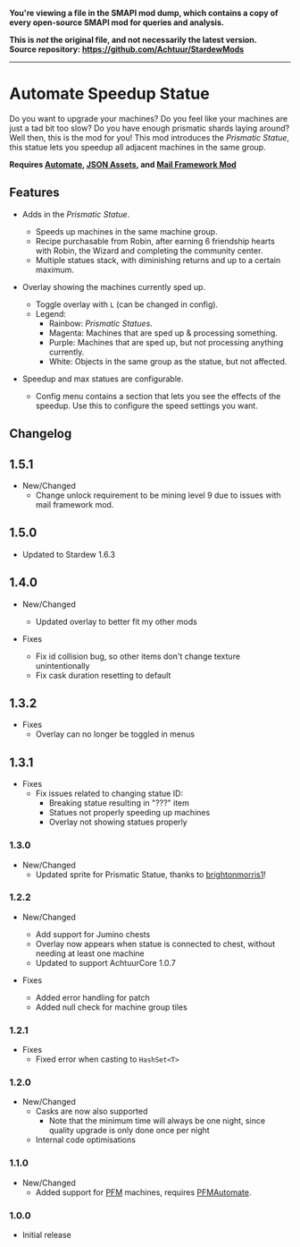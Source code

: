 **You're viewing a file in the SMAPI mod dump, which contains a copy of every open-source SMAPI mod
for queries and analysis.**

**This is _not_ the original file, and not necessarily the latest version.**  
**Source repository: https://github.com/Achtuur/StardewMods**

----

# Automate Speedup Statue

Do you want to upgrade your machines? Do you feel like your machines are just a tad bit too slow? Do you have enough prismatic shards laying around?
Well then, this is the mod for you! This mod introduces the _Prismatic Statue_, this statue lets you speedup all adjacent machines in the same group.

**Requires [Automate](https://www.nexusmods.com/stardewvalley/mods/1063), [JSON Assets](https://www.nexusmods.com/stardewvalley/mods/1720), and [Mail Framework Mod](https://www.nexusmods.com/stardewvalley/mods/1536)**

## Features

* Adds in the _Prismatic Statue_.
  * Speeds up machines in the same machine group.
  * Recipe purchasable from Robin, after earning 6 friendship hearts with Robin, the Wizard and completing the community center.
  * Multiple statues stack, with diminishing returns and up to a certain maximum.

* Overlay showing the machines currently sped up.
  * Toggle overlay with `L` (can be changed in config).
  * Legend:
    * Rainbow: _Prismatic Statues_.
    * Magenta: Machines that are sped up & processing something.
    * Purple: Machines that are sped up, but not processing anything currently.
    * White: Objects in the same group as the statue, but not affected.

* Speedup and max statues are configurable.
  * Config menu contains a section that lets you see the effects of the speedup. Use this to configure the speed settings you want.

## Changelog

## 1.5.1
* New/Changed
  * Change unlock requirement to be mining level 9 due to issues with mail framework mod.

## 1.5.0
* Updated to Stardew 1.6.3

## 1.4.0
* New/Changed
  * Updated overlay to better fit my other mods

* Fixes
  * Fix id collision bug, so other items don't change texture unintentionally
  * Fix cask duration resetting to default

## 1.3.2
* Fixes
  * Overlay can no longer be toggled in menus

## 1.3.1
* Fixes
  * Fix issues related to changing statue ID:
    * Breaking statue resulting in "???" item
    * Statues not properly speeding up machines
    * Overlay not showing statues properly

### 1.3.0
* New/Changed
  * Updated sprite for Prismatic Statue, thanks to [brightonmorris1](https://forums.nexusmods.com/index.php?/user/52800236-brightonmorris1/)!

### 1.2.2
* New/Changed
  * Add support for Jumino chests
  * Overlay now appears when statue is connected to chest, without needing at least one machine
  * Updated to support AchtuurCore 1.0.7

* Fixes
    * Added error handling for patch
    * Added null check for machine group tiles

### 1.2.1
* Fixes
  * Fixed error when casting to `HashSet<T>`

### 1.2.0
* New/Changed
  * Casks are now also supported
    * Note that the minimum time will always be one night, since quality upgrade is only done once per night
  * Internal code optimisations

### 1.1.0
* New/Changed
  * Added support for [PFM](https://www.nexusmods.com/stardewvalley/mods/4970) machines, requires [PFMAutomate](https://www.nexusmods.com/stardewvalley/mods/5038).

### 1.0.0

* Initial release

